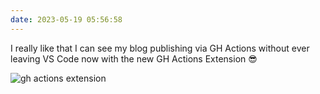 ```yaml
---
date: 2023-05-19 05:56:58
---
```


I really like that I can see my blog publishing via GH Actions without ever leaving VS Code now with the new GH Actions Extension 😎

![gh actions extension](https://kjaymiller.azureedge.net/media/gh-actions-vs-code.png)
